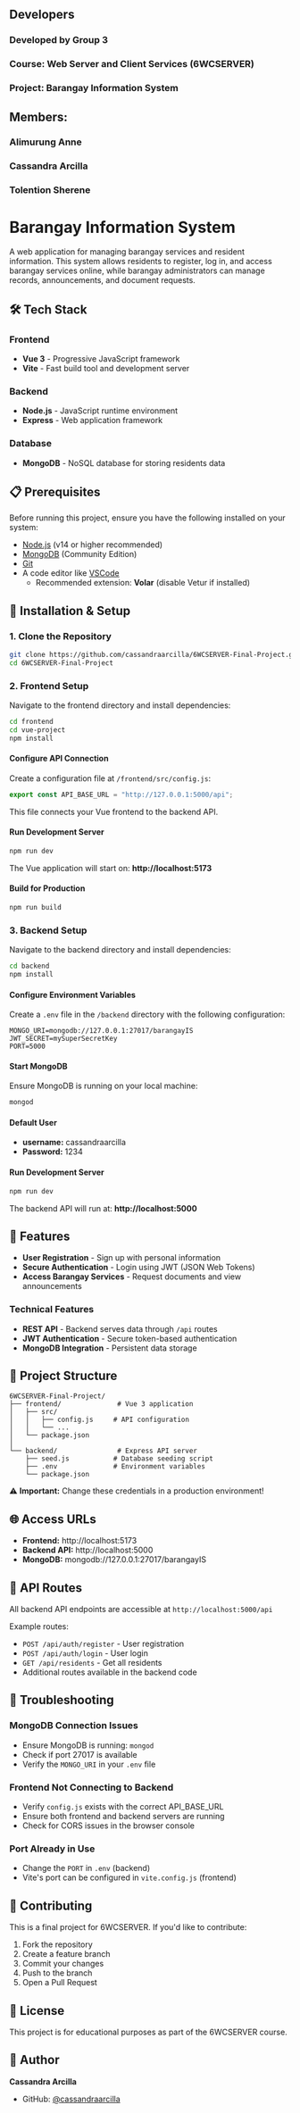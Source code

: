 ## Developers

### Developed by Group 3
### Course: Web Server and Client Services (6WCSERVER)
### Project: Barangay Information System

## Members:

### Alimurung Anne
### Cassandra Arcilla
### Tolention Sherene

# Barangay Information System

A web application for managing barangay services and resident information. This system allows residents to register, log in, and access barangay services online, while barangay administrators can manage records, announcements, and document requests.

## 🛠️ Tech Stack

### Frontend
- **Vue 3** - Progressive JavaScript framework
- **Vite** - Fast build tool and development server

### Backend
- **Node.js** - JavaScript runtime environment
- **Express** - Web application framework

### Database
- **MongoDB** - NoSQL database for storing residents data

## 📋 Prerequisites

Before running this project, ensure you have the following installed on your system:

- [Node.js](https://nodejs.org/) (v14 or higher recommended)
- [MongoDB](https://www.mongodb.com/try/download/community) (Community Edition)
- [Git](https://git-scm.com/)
- A code editor like [VSCode](https://code.visualstudio.com/)
  - Recommended extension: **Volar** (disable Vetur if installed)

## 🚀 Installation & Setup

### 1. Clone the Repository

```bash
git clone https://github.com/cassandraarcilla/6WCSERVER-Final-Project.git
cd 6WCSERVER-Final-Project
```

### 2. Frontend Setup

Navigate to the frontend directory and install dependencies:

```bash
cd frontend 
cd vue-project
npm install
```

#### Configure API Connection

Create a configuration file at `/frontend/src/config.js`:

```javascript
export const API_BASE_URL = "http://127.0.0.1:5000/api";
```

This file connects your Vue frontend to the backend API.

#### Run Development Server

```bash
npm run dev
```

The Vue application will start on:
**http://localhost:5173**

#### Build for Production

```bash
npm run build
```

### 3. Backend Setup

Navigate to the backend directory and install dependencies:

```bash
cd backend
npm install
```

#### Configure Environment Variables

Create a `.env` file in the `/backend` directory with the following configuration:

```env
MONGO_URI=mongodb://127.0.0.1:27017/barangayIS
JWT_SECRET=mySuperSecretKey
PORT=5000
```

#### Start MongoDB

Ensure MongoDB is running on your local machine:

```bash
mongod
```

#### Default User
- **username:** cassandraarcilla
- **Password:** 1234

#### Run Development Server

```bash
npm run dev
```

The backend API will run at:
**http://localhost:5000**

## 🎯 Features

- **User Registration** - Sign up with personal information
- **Secure Authentication** - Login using JWT (JSON Web Tokens)
- **Access Barangay Services** - Request documents and view announcements

### Technical Features
- **REST API** - Backend serves data through `/api` routes
- **JWT Authentication** - Secure token-based authentication
- **MongoDB Integration** - Persistent data storage

## 📁 Project Structure

```
6WCSERVER-Final-Project/
├── frontend/              # Vue 3 application
│   ├── src/
│   │   ├── config.js     # API configuration
│   │   └── ...
│   └── package.json
│
└── backend/               # Express API server
    ├── seed.js           # Database seeding script
    ├── .env              # Environment variables
    └── package.json
```

⚠️ **Important:** Change these credentials in a production environment!

## 🌐 Access URLs

- **Frontend:** http://localhost:5173
- **Backend API:** http://localhost:5000
- **MongoDB:** mongodb://127.0.0.1:27017/barangayIS

## 📝 API Routes

All backend API endpoints are accessible at `http://localhost:5000/api`

Example routes:
- `POST /api/auth/register` - User registration
- `POST /api/auth/login` - User login
- `GET /api/residents` - Get all residents 
- Additional routes available in the backend code

## 🐛 Troubleshooting

### MongoDB Connection Issues
- Ensure MongoDB is running: `mongod`
- Check if port 27017 is available
- Verify the `MONGO_URI` in your `.env` file

### Frontend Not Connecting to Backend
- Verify `config.js` exists with the correct API_BASE_URL
- Ensure both frontend and backend servers are running
- Check for CORS issues in the browser console

### Port Already in Use
- Change the `PORT` in `.env` (backend)
- Vite's port can be configured in `vite.config.js` (frontend)

## 👥 Contributing

This is a final project for 6WCSERVER. If you'd like to contribute:

1. Fork the repository
2. Create a feature branch
3. Commit your changes
4. Push to the branch
5. Open a Pull Request

## 📄 License

This project is for educational purposes as part of the 6WCSERVER course.

## 👤 Author

**Cassandra Arcilla**
- GitHub: [@cassandraarcilla](https://github.com/cassandraarcilla)
